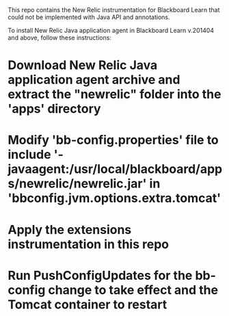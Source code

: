 This repo contains the New Relic instrumentation for Blackboard Learn that could not be implemented with Java API and annotations.

To install New Relic Java application agent in Blackboard Learn v.201404 and above, follow these instructions:
# Download New Relic Java application agent archive and extract the "newrelic" folder into the 'apps' directory
# Modify 'bb-config.properties' file to include '-javaagent:/usr/local/blackboard/apps/newrelic/newrelic.jar' in 'bbconfig.jvm.options.extra.tomcat'
# Apply the extensions instrumentation in this repo
# Run PushConfigUpdates for the bb-config change to take effect and the Tomcat container to restart
